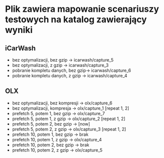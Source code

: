# Plik zawiera mapowanie scenariuszy testowych na katalog zawierający wyniki

## iCarWash
* bez optymalizacji, bez gzip       → icarwash/capture_5
* bez optymalizacji, z gzip         → icarwash/capture_3
* pobranie kompletu danych, bez gzip→ icarwash/capture_6
* pobranie kompletu danych, z gzip  → icarwash/capture_4

## OLX
* bez optymalizacji, bez kompresji  → olx/capture_6
* bez optymalizacji, kompresja      → olx/capture_1 [repeat 1, 2]
* prefetch 5, potem 1, bez gzip     → olx/capture_7
* prefetch 5, potem 1, z gzip       → olx/capture_2 [repeat 1, 2]
* prefetch 5, potem 2, bez gzip     → [now]
* prefetch 5, potem 2, z gzip       → olx/capture_3 [repeat 1, 2]
* prefetch 10, potem 1, bez gzip    → brak
* prefetch 10, potem 1, z gzip      → olx/capture_4
* prefetch 10, potem 2, bez gzip    → brak
* prefetch 10, potem 2, z gzip      → olx/capture_5
